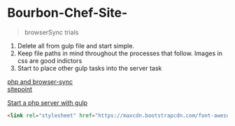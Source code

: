 # Bourbon-Chef-Site-
>browserSync trials

1.  Delete all from gulp file and start simple.  
2.  Keep file paths in mind throughout the processes that follow.  Images in css are good indictors
3.  Start to place other gulp tasks into the server task



[php and browser-sync](https://fettblog.eu/php-browsersync-grunt-gulp/)  
[sitepoint](http://stackoverflow.com/questions/36508748/using-gulp-browsersync-to-render-php-files)  


[Start a php server with gulp](https://github.com/micahblu/gulp-connect-php)
```html
<link rel="stylesheet" href="https://maxcdn.bootstrapcdn.com/font-awesome/4.7.0/css/font-awesome.min.css" />  
```
